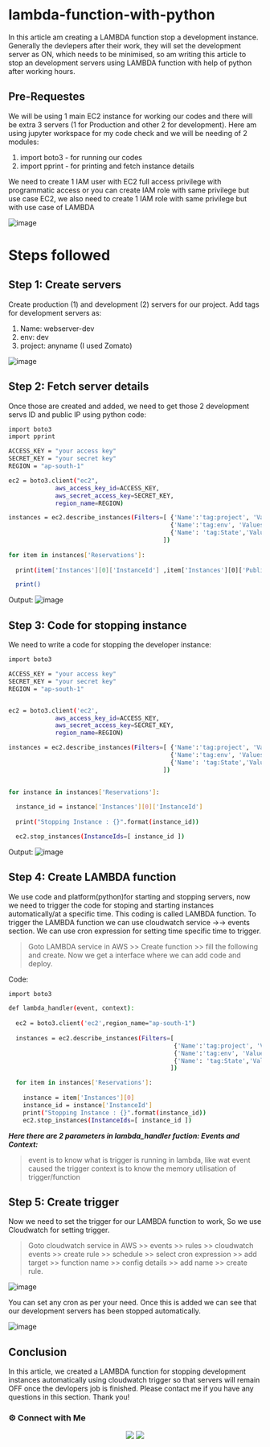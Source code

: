 # lambda-function-with-python

In this article am creating a LAMBDA function stop a development instance. Generally the devlepers after their work, they will set the development server as ON, which needs to be minimised, so am writing this article to stop an development servers using LAMBDA function with help of python after working hours.

## Pre-Requestes

We will be using 1 main EC2 instance for working our codes and there will be extra 3 servers (1 for Production and other 2 for development). Here am using jupyter workspace for my code check and we will be needing of 2 modules:

  1. import boto3 - for running our codes
  2. import pprint - for printing and fetch instance details

We need to create 1 IAM user with EC2 full access privilege with programmatic access or you can create IAM role with same privilege but use case EC2, we also need to create 1 IAM role with same privilege but with use case of LAMBDA

![image](https://user-images.githubusercontent.com/100773863/169547046-9fbec3d0-506f-40ed-9aa9-89ae42169bda.png)

# Steps followed

## Step 1: Create servers

Create production (1) and development (2) servers for our project. Add tags for development servers as:
  1. Name: webserver-dev
  2. env: dev
  3. project: anyname (I used Zomato)
 
 ![image](https://user-images.githubusercontent.com/100773863/169548569-e6ed4ea4-5a5e-4796-a5d6-2bc6937a771b.png)
 
 ## Step 2: Fetch server details
 
 Once those are created and added, we need to get those 2 development servs ID and public IP using python code:

~~~sh
import boto3
import pprint

ACCESS_KEY = "your access key"
SECRET_KEY = "your secret key"
REGION = "ap-south-1"

ec2 = boto3.client("ec2", 
             aws_access_key_id=ACCESS_KEY,
             aws_secret_access_key=SECRET_KEY,
             region_name=REGION)

instances = ec2.describe_instances(Filters=[ {'Name':'tag:project', 'Values':["zomato"]},
                                             {'Name':'tag:env', 'Values':["dev"]},
                                             {'Name': 'tag:State','Values': ['running']}
                                           ])
                                            
for item in instances['Reservations']:
                                            
  print(item['Instances'][0]['InstanceId'] ,item['Instances'][0]['PublicIpAddress'] )

  print()
~~~

Output:
![image](https://user-images.githubusercontent.com/100773863/169550598-de47403f-6e34-4f15-97bf-ab1f94fd9778.png)

## Step 3: Code for stopping instance

We need to write a code for stopping the developer instance:

~~~sh
import boto3

ACCESS_KEY = "your access key"
SECRET_KEY = "your secret key"
REGION = "ap-south-1"


ec2 = boto3.client('ec2',
             aws_access_key_id=ACCESS_KEY,
             aws_secret_access_key=SECRET_KEY,
             region_name=REGION)

instances = ec2.describe_instances(Filters=[ {'Name':'tag:project', 'Values':["zomato"]},
                                             {'Name':'tag:env', 'Values':["dev"]},
                                             {'Name': 'tag:State','Values': ['running']}
                                           ])

                                            
for instance in instances['Reservations']:
                                            
  instance_id = instance['Instances'][0]['InstanceId']
  
  print("Stopping Instance : {}".format(instance_id))

  ec2.stop_instances(InstanceIds=[ instance_id ])
~~~

Output:
![image](https://user-images.githubusercontent.com/100773863/169550792-c6934c15-53e0-4b13-b4e6-9f6dcb8896c4.png)


## Step 4: Create LAMBDA function

We use code and platform(python)for starting and stopping servers, now we need to trigger the code for stoping and starting instances automatically/at a specific time. 
This coding is called LAMBDA function. To trigger the LAMBDA function we can use cloudwatch service ->-> events section. We can use cron expression for setting time specific time to trigger.

> Goto LAMBDA service in AWS >> Create function >> fill the following and create. Now we get a interface where we can add code and deploy.

Code:
~~~sh
import boto3

def lambda_handler(event, context):
   
  ec2 = boto3.client('ec2',region_name="ap-south-1")
  
  instances = ec2.describe_instances(Filters=[  
                                              {'Name':'tag:project', 'Values':["zomato"]},
                                              {'Name':'tag:env', 'Values':["dev"]},
                                              {'Name': 'tag:State','Values': ['running']}
                                             ])

  for item in instances['Reservations']:
    
    instance = item['Instances'][0]
    instance_id = instance['InstanceId']
    print("Stopping Instance : {}".format(instance_id))
    ec2.stop_instances(InstanceIds=[ instance_id ])
~~~

***Here there are 2 parameters in lambda_handler fuction: Events and Context:***

> event is to know what is trigger is running in lambda, like wat event caused the trigger
> context is to know the memory utilisation of trigger/function


## Step 5: Create trigger

Now we need to set the trigger for our LAMBDA function to work, So we use Cloudwatch for setting trigger.

> Goto cloudwatch service in AWS >> events >> rules >> cloudwatch events >> create rule >> schedule >> select cron expression >> add target >> function name >> 
config details >> add name >> create rule.

![image](https://user-images.githubusercontent.com/100773863/169553243-a7c446b2-4264-44fa-8f9a-ffc2ada0f046.png)

You can set any cron as per your need. Once this is added we can see that our development servers has been stopped automatically.

![image](https://user-images.githubusercontent.com/100773863/169553682-b3ff0dfc-71b4-4439-8583-2c7616defc70.png)


## Conclusion

In this article, we created a LAMBDA function for stopping development instances automatically using cloudwatch trigger so that servers will remain OFF once the devlopers job is finished. Please contact me if you have any questions in this section. Thank you!


### ⚙️ Connect with Me
<p align="center">
<a href="https://www.instagram.com/dev_anand__/"><img src="https://img.shields.io/badge/Instagram-E4405F?style=for-the-badge&logo=instagram&logoColor=white"/></a>
<a href="https://www.linkedin.com/in/dev-anand-477898201/"><img src="https://img.shields.io/badge/LinkedIn-0077B5?style=for-the-badge&logo=linkedin&logoColor=white"/></a>
